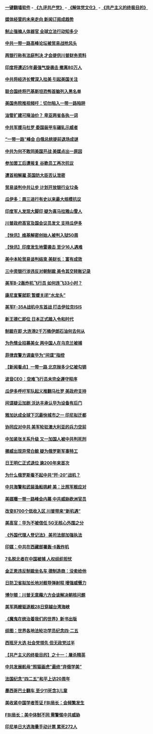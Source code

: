 #### [一键翻墙软件](https://github.com/gfw-breaker/nogfw/blob/master/README.md?t=05030637) -  [《九评共产党》](https://github.com/gfw-breaker/9ping.md?t=05030637) - [《解体党文化》](https://github.com/gfw-breaker/jtdwh.md?t=05030637) - [《共产主义的终极目的》](https://github.com/gfw-breaker/gczydzjmd.md?t=05030637)

#### [媒体经营的未来走向 新闻订阅成趋势](../pages/nsc418/n11227859.md?t=05030637) 

#### [制止强摘人体器官 全球立法行动知多少](../pages/nsc418/n11229916.md?t=05030637) 

#### [中共一带一路高峰论坛被贸易战抢风头](../pages/nsc418/n11229789.md?t=05030637) 

#### [两银行称有法庭判决 才会提供川普财务资料](../pages/nsc418/n11229714.md?t=05030637) 

#### [印度将遭近5年最强气旋袭击 撤离80万人](../pages/nsc418/n11229178.md?t=05030637) 

#### [中共将经济长臂深入拉美 引起美国关注](../pages/nsc418/n11229044.md?t=05030637) 

#### [联合国终将巴基斯坦恐怖首脑列入黑名单](../pages/nsc418/n11228791.md?t=05030637) 

#### [美国务院推视频吁：切勿陷入一带一路陷阱](../pages/nsc418/n11228840.md?t=05030637) 

#### [油管扩建可降油价？ 卑亚两省各执一词](../pages/nsc418/n11228357.md?t=05030637) 

#### [中共军援马杜罗 委国装甲车碾轧示威者](../pages/nsc418/n11227679.md?t=05030637) 

#### [“一带一路”峰会 白俄总统提前退场成谜](../pages/nsc418/n11208197.md?t=05030637) 

#### [中共为何不敢同美国开战 美媒点出一原因](../pages/nsc418/n11227472.md?t=05030637) 

#### [参加罢工后遭报复 谷歌员工再次抗议](../pages/nsc418/n11227242.md?t=05030637) 

#### [遭首相解雇 英国防大臣否认泄密](../pages/nsc418/n11227379.md?t=05030637) 

#### [贸易谈判中共让步 计划开放银行业12条](../pages/nsc418/n11227053.md?t=05030637) 

#### [瓜伊多：周三进行有史以来最大规模抗议](../pages/nsc418/n11227119.md?t=05030637) 

#### [印度军人发现大脚印 疑为喜马拉雅山雪人](../pages/nsc418/n11226904.md?t=05030637) 

#### [川普政府高官及国会议员发文 支持瓜伊多](../pages/nsc418/n11226605.md?t=05030637) 

#### [【快讯】维基解密创始人被判入狱50周](../pages/nsc418/n11226601.md?t=05030637) 

#### [【快讯】印度发生地雷袭击 至少16人遇难](../pages/nsc418/n11226583.md?t=05030637) 

#### [美中本轮贸易谈判结束 美财长：富有成效](../pages/nsc418/n11226466.md?t=05030637) 

#### [三中资银行涉违反对朝制裁 美令其交转账记录](../pages/nsc418/n11226285.md?t=05030637) 

#### [美军B-2轰炸机飞行员 如何连飞33小时？](../pages/nsc418/n11226241.md?t=05030637) 

#### [康尼宣誓就职 暂缓关闭“水龙头”](../pages/nsc418/n11226024.md?t=05030637) 

#### [美军F-35A战机中东首战 打击伊拉克ISIS](../pages/nsc418/n11225663.md?t=05030637) 

#### [新王德仁即位 日本正式踏入令和时代](../pages/nsc418/n11225925.md?t=05030637) 

#### [制裁在即 大连港2千万桶伊朗石油何去何从](../pages/nsc418/n11225276.md?t=05030637) 

#### [为色情业招募美女 两中国人在乌克兰被捕](../pages/nsc418/n11225138.md?t=05030637) 

#### [菲律宾警方调查华为“间谍”指控](../pages/nsc418/n11225052.md?t=05030637) 

#### [【新闻看点】一带一路 北京抛多少亿被勾销](../pages/nsc418/n11224834.md?t=05030637) 

#### [波音CEO：空难飞行员未完全遵守程序](../pages/nsc418/n11224825.md?t=05030637) 

#### [瓜伊多呼吁军队起义推翻马杜罗 美政府支持](../pages/nsc418/n11224901.md?t=05030637) 

#### [间谍疑云加剧 沃达丰承认华为设备有后门](../pages/nsc418/n11224659.md?t=05030637) 

#### [雅加达成全球下沉最快城市之一 印尼拟迁都](../pages/nsc418/n11224133.md?t=05030637) 

#### [协同应对中共 美军轮驻澳大利亚的兵力空前](../pages/nsc418/n11224434.md?t=05030637) 

#### [中加紧张关系升级 又一加国人被中共判死刑](../pages/nsc418/n11224222.md?t=05030637) 

#### [挪威出现异常白鲸 疑为俄罗斯军事特工](../pages/nsc418/n11224062.md?t=05030637) 

#### [日王明仁正式退位 逾200年来首次](../pages/nsc418/n11223899.md?t=05030637) 

#### [为什么俄罗斯看不起中共“歼-20”战机？](../pages/nsc418/n11223809.md?t=05030637) 

#### [中共海警和武装渔船挑衅 美：比照军舰应对](../pages/nsc418/n11223762.md?t=05030637) 

#### [美媒曝一带一路峰会内幕 中共威胁欧洲官员](../pages/nsc418/n11222562.md?t=05030637) 

#### [改变8700个低收入区 川普带来“新机遇”](../pages/nsc418/n11222439.md?t=05030637) 

#### [美高官：华为不被信任 5G无核心外围之分](../pages/nsc418/n11222434.md?t=05030637) 

#### [《外国代理人登记法》 美司法部加强执法](../pages/nsc418/n11222390.md?t=05030637) 

#### [印媒：中共在西藏部署轰-6轰炸机](../pages/nsc418/n11221966.md?t=05030637) 

#### [7名脱北者在中国被捕 人权组织担忧](../pages/nsc418/n11221944.md?t=05030637) 

#### [金正恩违反制裁坐名车 德制造商：没卖给他](../pages/nsc418/n11221862.md?t=05030637) 

#### [日防卫省拟加长地对舰导弹射程 增强威慑力](../pages/nsc418/n11221633.md?t=05030637) 

#### [博尔顿：川普无意藉六方会谈解决朝核问题](../pages/nsc418/n11221213.md?t=05030637) 

#### [美军两艘驱逐舰28日穿越台湾海峡](../pages/nsc418/n11220534.md?t=05030637) 

#### [《魔鬼在统治着我们的世界》新书出版](../pages/nsc418/n11206636.md?t=05030637) 

#### [组图：世界各地法轮功学员纪念四‧二五](../pages/nsc418/n11203328.md?t=05030637) 

#### [西班牙大选 社会党领先 但无政党过半](../pages/nsc418/n11220267.md?t=05030637) 

#### [【共产主义的终极目的】之十一：屠杀精英](../pages/nsc418/n11118442.md?t=05030637) 

#### [中共发展航母“照猫画虎”最终“弃俄学美”](../pages/nsc418/n11220151.md?t=05030637) 

#### [法国纪念“四二五”和平上访20周年](../pages/nsc418/n11219882.md?t=05030637) 

#### [墨西哥巴士翻车 至少11死含3儿童](../pages/nsc418/n11220073.md?t=05030637) 

#### [美收紧中国学者签证 FBI局长：会频繁发生](../pages/nsc418/n11219985.md?t=05030637) 

#### [FBI局长：美中体制不同 需警惕中共威胁](../pages/nsc418/n11218409.md?t=05030637) 

#### [印尼单日大选海量手动计票 累死272人](../pages/nsc418/n11219625.md?t=05030637) 

